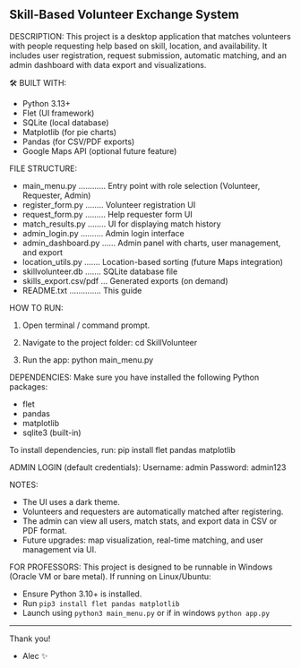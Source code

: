 Skill-Based Volunteer Exchange System
--------------------------------------

DESCRIPTION:
This project is a desktop application that matches volunteers with people requesting help based on skill, location, and availability. It includes user registration, request submission, automatic matching, and an admin dashboard with data export and visualizations.

🛠 BUILT WITH:
- Python 3.13+
- Flet (UI framework)
- SQLite (local database)
- Matplotlib (for pie charts)
- Pandas (for CSV/PDF exports)
- Google Maps API (optional future feature)

FILE STRUCTURE:
- main_menu.py ............ Entry point with role selection (Volunteer, Requester, Admin)
- register_form.py ........ Volunteer registration UI
- request_form.py ......... Help requester form UI
- match_results.py ........ UI for displaying match history
- admin_login.py .......... Admin login interface
- admin_dashboard.py ...... Admin panel with charts, user management, and export
- location_utils.py ....... Location-based sorting (future Maps integration)
- skillvolunteer.db ....... SQLite database file
- skills_export.csv/pdf ... Generated exports (on demand)
- README.txt .............. This guide

HOW TO RUN:
1. Open terminal / command prompt.
2. Navigate to the project folder:
   cd SkillVolunteer

3. Run the app:
   python main_menu.py

DEPENDENCIES:
Make sure you have installed the following Python packages:
- flet
- pandas
- matplotlib
- sqlite3 (built-in)

To install dependencies, run:
pip install flet pandas matplotlib

ADMIN LOGIN (default credentials):
Username: admin
Password: admin123

NOTES:
- The UI uses a dark theme.
- Volunteers and requesters are automatically matched after registering.
- The admin can view all users, match stats, and export data in CSV or PDF format.
- Future upgrades: map visualization, real-time matching, and user management via UI.

FOR PROFESSORS:
This project is designed to be runnable in Windows (Oracle VM or bare metal). If running on Linux/Ubuntu:
- Ensure Python 3.10+ is installed.
- Run `pip3 install flet pandas matplotlib`
- Launch using `python3 main_menu.py` or if in windows `python app.py`

---

Thank you!
- Alec ✨
